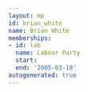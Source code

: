 ```yaml
---
layout: mp
id: brian_white
name: Brian White
memberships:
- id: lab
  name: Labour Party
  start: 
  end: '2005-03-18'
autogenerated: true
---
```

